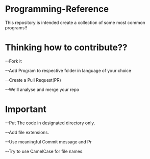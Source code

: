 # Programming-Reference
This repository is intended create a collection of some most common programs!!

# Thinking how to contribute??


--Fork it

--Add Program to respective folder in language of your choice

--Create a Pull Request(PR)

--We'll analyse and merge your repo
#

# Important

--Put The code in designated directory only.

--Add file extensions.

--Use meaningful Commit message and Pr

--Try to use CamelCase  for file names
